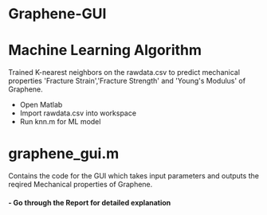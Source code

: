 # Graphene-GUI

# Machine Learning Algorithm
Trained K-nearest neighbors on the rawdata.csv to predict mechanical properties 'Fracture Strain','Fracture Strength' and 'Young's Modulus' of Graphene.
- Open Matlab
- Import rawdata.csv into workspace
- Run knn.m for ML model

# graphene_gui.m
Contains the code for the GUI which takes input parameters and outputs the reqired Mechanical properties of Graphene.

#### - Go through the Report for detailed explanation
